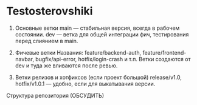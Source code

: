 # Testosterovshiki
1. Основные ветки
main — стабильная версия, всегда в рабочем состоянии.
dev — ветка для общей интеграции фич, тестирования перед слиянием в main.

2. Фичевые ветки
Названия: feature/backend-auth, feature/frontend-navbar, bugfix/api-error, hotfix/login-crash и т.п.
Ветки создаются от dev и туда же вливаются после ревью.

3. Ветки релизов и хотфиксов (если проект большой)
release/v1.0, hotfix/v1.0.1 — удобно, если для выкатывания версии.

Структура репозитория (ОБСУДИТЬ)
